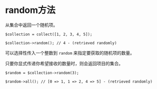 # random方法

从集合中返回一个随机项。

```
$collection = collect([1, 2, 3, 4, 5]);

$collection->random(); // 4 - (retrieved randomly)
```

可以选择性传入一个整数到 `random` 来指定要获取的随机项的数量。

只要你显式传递你希望接收的数量时，则会返回项目的集合。

```
$random = $collection->random(3);

$random->all(); // [0 => 1, 1 => 2, 4 => 5] - (retrieved randomly)
```
